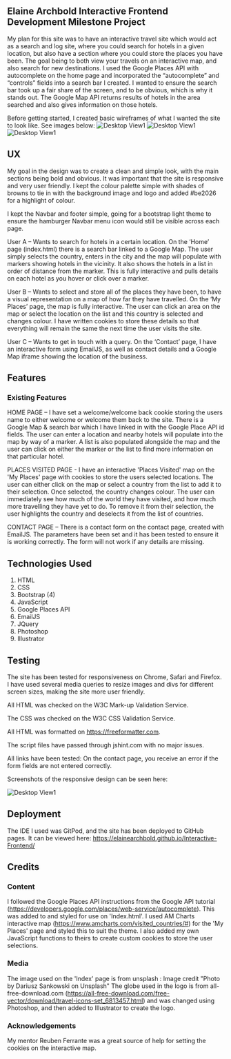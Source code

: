 ## Elaine Archbold Interactive Frontend Development Milestone Project

My plan for this site was to have an interactive travel site which would act as a search and log site, where you could search for hotels in a given location, but also have a section where you could store the places you have been. The goal being to both view your travels on an interactive map, and also search for new destinations.
I used the Google Places API with autocomplete on the home page and incorporated the “autocomplete” and “controls” fields into a search bar I created. I wanted to ensure the search bar took up a fair share of the screen, and to be obvious, which is why it stands out. The Google Map API returns results of hotels in the area searched and also gives information on those hotels.

Before getting started, I created basic wireframes of what I wanted the site to look like. See images below:
![Desktop View1](assets/images/IndexMockUp.png)
![Desktop View1](assets/images/MyPlacesMockup.png)
![Desktop View1](assets/images/ContactMockup.png)

## UX

My goal in the design was to create a clean and simple look, with the main sections being bold and obvious. It was important that the site is responsive and very user friendly. I kept the colour palette simple with shades of browns to tie in with the background image and logo and added #be2026 for a highlight of colour.

I kept the Navbar and footer simple, going for a bootstrap light theme to ensure the hamburger Navbar menu icon would still be visible across each page.

User A – Wants to search for hotels in a certain location. On the ‘Home’ page (index.html) there is a search bar linked to a Google Map. The user simply selects the country, enters in the city and the map will populate with markers showing hotels in the vicinity. It also shows the hotels in a list in order of distance from the marker. This is fully interactive and pulls details on each hotel as you hover or click over a marker.

User B – Wants to select and store all of the places they have been, to have a visual representation on a map of how far they have travelled. On the ‘My Places’ page, the map is fully interactive. The user can click an area on the map or select the location on the list and this country is selected and changes colour. I have written cookies to store these details so that everything will remain the same the next time the user visits the site.

User C – Wants to get in touch with a query. On the ‘Contact’ page, I have an interactive form using EmailJS, as well as contact details and a Google Map iframe showing the location of the business.

## Features
### Existing Features
HOME PAGE – I have set a welcome/welcome back cookie storing the users name to either welcome or welcome them back to the site. 
There is a Google Map & search bar which I have linked in with the Google Place API id fields. The user can enter a location and nearby hotels will populate into the map by way of a marker. A list is also populated alongside the map and the user can click on either the marker or the list to find more information on that particular hotel.

PLACES VISITED PAGE - I have an interactive 'Places Visited' map on the 'My Places' page with cookies to store the users selected locations. The user can either click on the map or select a country from the list to add it to their selection. Once selected, the country changes colour. The user can immediately see how much of the world they have visited, and how much more travelling they have yet to do. To remove it from their selection, the user highlights the country and deselects it from the list of countries.

CONTACT PAGE – There is a contact form on the contact page, created with EmailJS. The parameters have been set and it has been tested to ensure it is working correctly. The form will not work if any details are missing.


## Technologies Used
1. HTML 
2. CSS
3. Bootstrap (4)
4. JavaScript
5. Google Places API
6. EmailJS
7. JQuery
8. Photoshop 
9. Illustrator


## Testing
The site has been tested for responsiveness on Chrome, Safari and Firefox. I have used several media queries to resize images and divs for different screen sizes, making the site more user friendly.

All HTML was checked on the W3C Mark-up Validation Service.

The CSS was checked on the W3C CSS Validation Service.

All HTML was formatted on https://freeformatter.com.

The script files have passed through jshint.com with no major issues.

All links have been tested:
On the contact page, you receive an error if the form fields are not entered correctly.


Screenshots of the responsive design can be seen here:

![Desktop View1](assets/images/design.jpg)

## Deployment
The IDE I used was GitPod, and the site has been deployed to GitHub pages. It can be viewed here: https://elainearchbold.github.io/Interactive-Frontend/

## Credits
### Content
I followed the Google Places API instructions from the Google API tutorial (https://developers.google.com/places/web-service/autocomplete). This was added to and styled for use on 'Index.html'.
I used AM Charts interactive map (https://www.amcharts.com/visited_countries/#) for the 'My Places' page and styled this to suit the theme. I also added my own JavaScript functions to theirs to create custom cookies to store the user selections. 


### Media
The image used on the 'Index' page is from unsplash : Image credit "Photo by Dariusz Sankowski on Unsplash"
The globe used in the logo is from all-free-download.com (https://all-free-download.com/free-vector/download/travel-icons-set_6813457.html) and was changed using Photoshop, and then added to Illustrator to create the logo. 

### Acknowledgements
My mentor Reuben Ferrante was a great source of help for setting the cookies on the interactive map.
